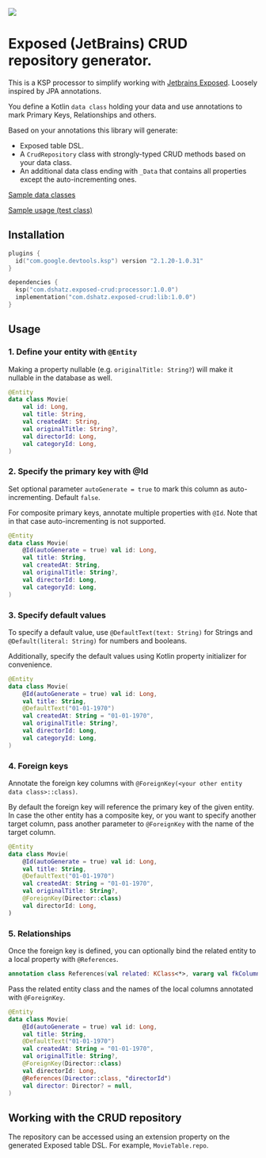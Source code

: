 ![](https://github.com/dshatz/exposed-crud/actions/workflows/build.yaml/badge.svg)
# Exposed (JetBrains) CRUD repository generator. 

This is a KSP processor to simplify working with [Jetbrains Exposed](https://github.com/JetBrains/Exposed).
Loosely inspired by JPA annotations.

You define a Kotlin `data class` holding your data and use annotations to mark Primary Keys, Relationships and others.

Based on your annotations this library will generate:
 - Exposed table DSL.
 - A `CrudRepository` class with strongly-typed CRUD methods based on your data class.
 - An additional data class ending with `_Data` that contains all properties except the auto-incrementing ones.

[Sample data classes](https://github.com/dshatz/exposed-crud/tree/main/sample/src/main/kotlin/com/dshatz/exposed_crud/models)

[Sample usage (test class)](https://github.com/dshatz/exposed-crud/blob/main/sample/src/test/kotlin/com/dshatz/exposed_crud/TestDB.kt)

## Installation
```kotlin
plugins {
  id("com.google.devtools.ksp") version "2.1.20-1.0.31"
}

dependencies {
  ksp("com.dshatz.exposed-crud:processor:1.0.0")
  implementation("com.dshatz.exposed-crud:lib:1.0.0")
}
```

## Usage
### 1. Define your entity with `@Entity`
Making a property nullable (e.g. `originalTitle: String?`) will make it nullable in the database as well.

```kotlin
@Entity
data class Movie(
    val id: Long,
    val title: String,
    val createdAt: String,
    val originalTitle: String?,
    val directorId: Long,
    val categoryId: Long,
)
```

### 2. Specify the primary key with @Id
Set optional parameter `autoGenerate = true` to mark this column as auto-incrementing. Default `false`.

For composite primary keys, annotate multiple properties with `@Id`. Note that in that case auto-incrementing is not supported.
```kotlin
@Entity
data class Movie(
    @Id(autoGenerate = true) val id: Long,
    val title: String,
    val createdAt: String,
    val originalTitle: String?,
    val directorId: Long,
    val categoryId: Long,
)
```

### 3. Specify default values
To specify a default value, use `@DefaultText(text: String)` for Strings and `@Default(literal: String)` for numbers and booleans.

Additionally, specify the default values using Kotlin property initializer for convenience.

```kotlin
@Entity
data class Movie(
    @Id(autoGenerate = true) val id: Long,
    val title: String,
    @DefaultText("01-01-1970")
    val createdAt: String = "01-01-1970",
    val originalTitle: String?,
    val directorId: Long,
    val categoryId: Long,
)
```

### 4. Foreign keys

Annotate the foreign key columns with `@ForeignKey(<your other entity data class>::class)`. 

By default the foreign key will reference the primary key of the given entity. In case the other entity has a composite key, or you want to specify another target column, pass another parameter to `@ForeignKey` with the name of the target column.

```kotlin
@Entity
data class Movie(
    @Id(autoGenerate = true) val id: Long,
    val title: String,
    @DefaultText("01-01-1970")
    val createdAt: String = "01-01-1970",
    val originalTitle: String?,
    @ForeignKey(Director::class)
    val directorId: Long,
)
```

### 5. Relationships
Once the foreign key is defined, you can optionally bind the related entity to a local property with `@References`.

```kotlin
annotation class References(val related: KClass<*>, vararg val fkColumns: String)
```

Pass the related entity class and the names of the local columns annotated with `@ForeignKey`.

```kotlin
@Entity
data class Movie(
    @Id(autoGenerate = true) val id: Long,
    val title: String,
    @DefaultText("01-01-1970")
    val createdAt: String = "01-01-1970",
    val originalTitle: String?,
    @ForeignKey(Director::class)
    val directorId: Long,
    @References(Director::class, "directorId")
    val director: Director? = null,
)
```

## Working with the CRUD repository
The repository can be accessed using an extension property on the generated Exposed table DSL. 
For example, `MovieTable.repo`.



